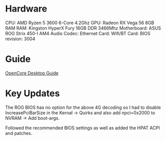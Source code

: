 # Hardware

CPU: AMD Ryzen 5 3600 6-Core 4.2Ghz
GPU: Radeon RX Vega 56 8GB RAM
RAM: Kingston HyperX Fury 16GB DDR 3466Mhz
Motherboard: ASUS ROG Strix 450-I AM4
Audio Codec:
Ethernet Card:
Wifi/BT Card:
BIOS revision: 3004

# Guide

[OpenCore Desktop Guide](https://dortania.github.io/OpenCore-Desktop-Guide/AMD/zen.html#ryzen-and-threadripper17h)

# Key Updates

The ROG BIOS has no option for the above 4G decoding so I had to disable IncreasePciBarSize in the Kernal -> Quirks and also add npci=0x2000 to NVRAM -> Add boot-args.

Followed the recommended BIOS settings as well as added the HPAT ACPI and patches.
